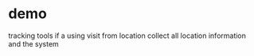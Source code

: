 # demo

tracking tools
if a using visit from location collect all location information and the system
